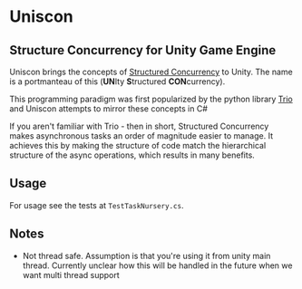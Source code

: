 
# Uniscon
 
## Structure Concurrency for Unity Game Engine

Uniscon brings the concepts of [Structured Concurrency](https://en.wikipedia.org/wiki/Structured_concurrency) to Unity.  The name is a portmanteau of this (**UN**Ity **S**tructured **CON**currency).

This programming paradigm was first popularized by the python library [Trio](https://github.com/python-trio/trio) and Uniscon attempts to mirror these concepts in C#

If you aren't familiar with Trio - then in short, Structured Concurrency makes asynchronous tasks an order of magnitude easier to manage.  It achieves this by making the structure of code match the hierarchical structure of the async operations, which results in many benefits.

Usage
---

For usage see the tests at `TestTaskNursery.cs`.

Notes
---

* Not thread safe.  Assumption is that you're using it from unity main thread.  Currently unclear how this will be handled in the future when we want multi thread support

